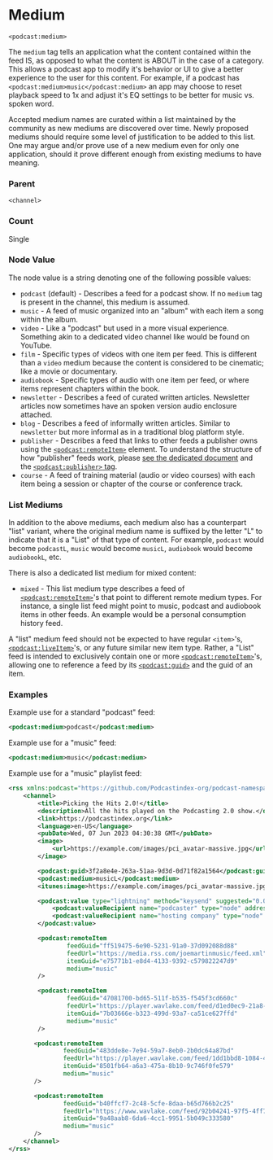 # Medium

`<podcast:medium>`

The `medium` tag tells an application what the content contained within the feed IS, as opposed to what the content is ABOUT in the case of a category. This allows a podcast app to modify it's behavior or UI to give a better experience to the user for this content. For example, if a podcast has `<podcast:medium>music</podcast:medium>` an app may choose to reset playback speed to 1x and adjust it's EQ settings to be better for music vs. spoken word.

Accepted medium names are curated within a list maintained by the community as new mediums are discovered over time. Newly proposed mediums should require some level of justification to be added to this list. One may argue and/or prove use of a new medium even for only one application, should it prove different enough from existing mediums to have meaning.

### Parent

`<channel>`

### Count

Single

### Node Value

The node value is a string denoting one of the following possible values:

- `podcast` (default) - Describes a feed for a podcast show. If no `medium` tag is present in the channel, this medium is assumed.
- `music` - A feed of music organized into an "album" with each item a song within the album.
- `video` - Like a "podcast" but used in a more visual experience. Something akin to a dedicated video channel like would be found on YouTube.
- `film` - Specific types of videos with one item per feed. This is different than a `video` medium because the content is considered to be cinematic; like a movie or documentary.
- `audiobook` - Specific types of audio with one item per feed, or where items represent chapters within the book.
- `newsletter` - Describes a feed of curated written articles. Newsletter articles now sometimes have an spoken version audio enclosure attached.
- `blog` - Describes a feed of informally written articles. Similar to `newsletter` but more informal as in a traditional blog platform style.
- `publisher` - Describes a feed that links to other feeds a publisher owns using the [`<podcast:remoteItem>`](remote-item.md) element. To understand the structure of how "publisher" feeds work, please [see the dedicated document](../examples/publishers/publishers.md) and the [`<podcast:publisher>` tag](publisher.md).
- `course` - A feed of training material (audio or video courses) with each item being a session or chapter of the course or conference track.

### List Mediums

In addition to the above mediums, each medium also has a counterpart "list" variant, where the original medium name is suffixed by the letter "L" to indicate that it is a "List" of that type of content. For example, `podcast` would become `podcastL`, `music` would become `musicL`, `audiobook` would become `audiobookL`, etc.

There is also a dedicated list medium for mixed content:

- `mixed` - This list medium type describes a feed of [`<podcast:remoteItem>`](remote-item.md)'s that point to different remote medium types. For instance, a single list feed might point to music, podcast and audiobook items in other feeds. An example would be a personal consumption history feed.

A "list" medium feed should not be expected to have regular `<item>`'s,[`<podcast:liveItem>`](live-item.md)'s, or any future similar new item type. Rather, a "List" feed is intended to exclusively contain one or more [`<podcast:remoteItem>`](remote-item.md)'s, allowing one to reference a feed by its [`<podcast:guid>`](guid.md) and the guid of an item.

### Examples

Example use for a standard "podcast" feed:

```xml
<podcast:medium>podcast</podcast:medium>
```

Example use for a "music" feed:

```xml
<podcast:medium>music</podcast:medium>
```

Example use for a "music" playlist feed:

```xml
<rss xmlns:podcast="https://github.com/Podcastindex-org/podcast-namespace/blob/main/docs/1.0.md" xmlns:itunes="http://www.itunes.com/dtds/podcast-1.0.dtd" version="2.0">
    <channel>
        <title>Picking the Hits 2.0!</title>
        <description>All the hits played on the Podcasting 2.0 show.</description>
        <link>https://podcastindex.org</link>
        <language>en-US</language>
        <pubDate>Wed, 07 Jun 2023 04:30:38 GMT</pubDate>
        <image>
            <url>https://example.com/images/pci_avatar-massive.jpg</url>
        </image>

        <podcast:guid>3f2a8e4e-263a-51aa-9d3d-0d71f82a1564</podcast:guid>
        <podcast:medium>musicL</podcast:medium>
        <itunes:image>https://example.com/images/pci_avatar-massive.jpg</itunes:image>

        <podcast:value type="lightning" method="keysend" suggested="0.00000005000">
            <podcast:valueRecipient name="podcaster" type="node" address="036557ea56b3b86f08be31bcd2557cae8021b0e3a9413f0c0e52625c6696972e57" split="99" />
            <podcast:valueRecipient name="hosting company" type="node" address="036557ea56b3b86f08be31bcd2557cae8021b0e3a9413f0c0e52625c6696972e57" split="1" />
        </podcast:value>

        <podcast:remoteItem
                feedGuid="ff519475-6e90-5231-91a0-37d092088d88"
                feedUrl="https://media.rss.com/joemartinmusic/feed.xml"
                itemGuid="e75771b1-e8d4-4133-9392-c579822247d9"
                medium="music"
        />

        <podcast:remoteItem
                feedGuid="47081700-bd65-511f-b535-f545f3cd660c"
                feedUrl="https://player.wavlake.com/feed/d1ed0ec9-21a8-4eda-b2c9-b17c8019a7e8"
                itemGuid="7b03666e-b323-499d-93a7-ca51ce627ffd"
                medium="music"
        />

       <podcast:remoteItem
               feedGuid="483dde8e-7e94-59a7-8eb0-2b0dc64a87bd"
               feedUrl="https://player.wavlake.com/feed/1dd1bbd8-1084-4fdc-9788-dddaa62fbc6a"
               itemGuid="8501fb64-a6a3-475a-8b10-9c746f0fe579"
               medium="music"
       />

       <podcast:remoteItem
               feedGuid="b40ffcf7-2c48-5cfe-8daa-b65d766b2c25"
               feedUrl="https://www.wavlake.com/feed/92b04241-97f5-4ff7-be11-cf45f70812e7"
               itemGuid="9a48aab8-6da6-4cc1-9951-5b049c333580"
               medium="music"
       />
    </channel>
</rss>
```
